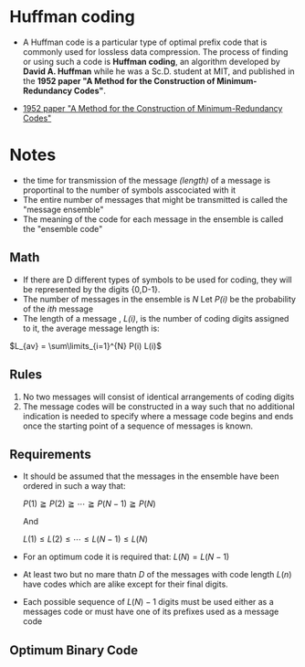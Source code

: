 # Huffman coding

- A Huffman code is a particular type of optimal prefix code that is commonly used for lossless data compression. The process of finding or using such a code is **Huffman coding**, an algorithm developed by **David A. Huffman** while he was a Sc.D. student at MIT, and published in the **1952 paper "A Method for the Construction of Minimum-Redundancy Codes"**.

- [1952 paper "A Method for the Construction of Minimum-Redundancy Codes"](https://www.ias.ac.in/article/fulltext/reso/011/02/0091-0099)

# Notes

- the time for transmission of the message *(length)* of a message is proportinal to the number of symbols asscociated with it
- The entire number of messages that might be transmitted is called the "message ensemble"
- The meaning of the code for each message in the ensemble is called the "ensemble code"

## Math 
- If there are D different types of symbols to be used for coding, they will be represented by the digits {0,D-1}.
- The number of messages in the ensemble is *N* Let *P(i)* be the probability of the *ith* message
- The length of a message , *L(i)*, is the number of coding digits assigned to it, the average message length is:

$L_{av} = \sum\limits_{i=1}^{N} P(i) L(i)$

## Rules
1. No two messages will consist of identical arrangements of coding digits
2. The message codes will be constructed in a way such that no additional indication is needed to specify where a message code begins and ends once the starting point of a sequence of messages is known.

## Requirements 
- It should be assumed that the messages in the ensemble have been ordered in such a way that:

    $P(1) \geqq P(2) \geqq \cdots \geqq P(N-1) \geqq P(N)$

    And

    $L(1) \leq L(2) \leq \cdots \leq L(N-1) \leq L(N)$

- For an optimum code it is required that:
    $L(N) = L(N-1)$

- At least two but no mare thatn $D$ of the messages with code length $L(n)$ have codes which are alike except for their final digits.
- Each possible sequence of $L(N)-1$ digits must be used either as a messages code or must have one of its prefixes used as a message code


## Optimum Binary Code



